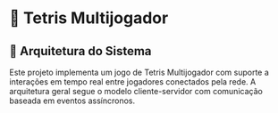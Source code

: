 # 🧩 Tetris Multijogador
## 📐 Arquitetura do Sistema
Este projeto implementa um jogo de Tetris Multijogador com suporte a interações em tempo real entre jogadores conectados pela rede. A arquitetura geral segue o modelo cliente-servidor com comunicação baseada em eventos assíncronos.

